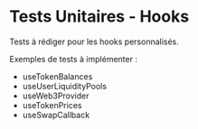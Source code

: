 # Tests Unitaires - Hooks

Tests à rédiger pour les hooks personnalisés.

Exemples de tests à implémenter :

- useTokenBalances
- useUserLiquidityPools
- useWeb3Provider
- useTokenPrices
- useSwapCallback
